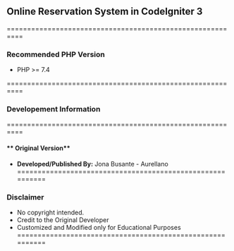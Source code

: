 ## **Online Reservation System in CodeIgniter 3**
==========================================================

### Recommended PHP Version
- PHP >= 7.4

==========================================================
### **Developement Information**
==========================================================
#### ** Original Version**
- **Developed/Published By:** Jona Busante - Aurellano
==========================================================
### **Disclaimer**
- No copyright intended.
- Credit to the Original Developer
- Customized and Modified only for Educational Purposes
==========================================================